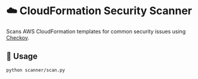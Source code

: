 # ☁️ CloudFormation Security Scanner

Scans AWS CloudFormation templates for common security issues using [Checkov](https://www.checkov.io/).

## 🔧 Usage

```bash
python scanner/scan.py
